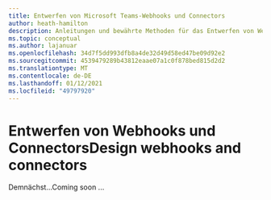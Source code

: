 ```yaml
---
title: Entwerfen von Microsoft Teams-Webhooks und Connectors
author: heath-hamilton
description: Anleitungen und bewährte Methoden für das Entwerfen von Webhooks und Connectors für Microsoft Teams.
ms.topic: conceptual
ms.author: lajanuar
ms.openlocfilehash: 34d7f5dd993dfb8a4de32d49d58ed47be09d92e2
ms.sourcegitcommit: 4539479289b43812eaae07a1c0f878bed815d2d2
ms.translationtype: MT
ms.contentlocale: de-DE
ms.lasthandoff: 01/12/2021
ms.locfileid: "49797920"
---
```

# <a name="design-webhooks-and-connectors"></a><span data-ttu-id="8f4dc-103">Entwerfen von Webhooks und Connectors</span><span class="sxs-lookup"><span data-stu-id="8f4dc-103">Design webhooks and connectors</span></span>

<span data-ttu-id="8f4dc-104">Demnächst...</span><span class="sxs-lookup"><span data-stu-id="8f4dc-104">Coming soon ...</span></span>
